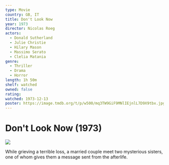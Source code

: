 ```yaml
---
type: Movie
country: GB, IT
title: Don't Look Now
year: 1973
director: Nicolas Roeg
actors:
  - Donald Sutherland
  - Julie Christie
  - Hilary Mason
  - Massimo Serato
  - Clelia Matania
genre:
  - Thriller
  - Drama
  - Horror
length: 1h 50m
shelf: watched
owned: false
rating:
watched: 1973-12-13
poster: https://image.tmdb.org/t/p/w500/mq3TW9GiF9MNlIEjnlL7D9X9tbx.jpg
---
```


# Don't Look Now (1973)

![](https://image.tmdb.org/t/p/w500/mq3TW9GiF9MNlIEjnlL7D9X9tbx.jpg)

While grieving a terrible loss, a married couple meet two mysterious sisters, one of whom gives them a message sent from the afterlife.